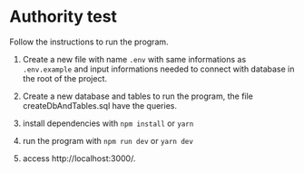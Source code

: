 # Authority test #

Follow the instructions to run the program.

1. Create a new file with name ```.env``` with same informations as ```.env.example``` and input informations needed to connect with database in the root of the project.

2. Create a new database and tables to run the program, the file createDbAndTables.sql have the queries.

3. install dependencies with ```npm install``` or  ```yarn```

4. run the program with ```npm run dev``` or ```yarn dev```

5. access http://localhost:3000/.
